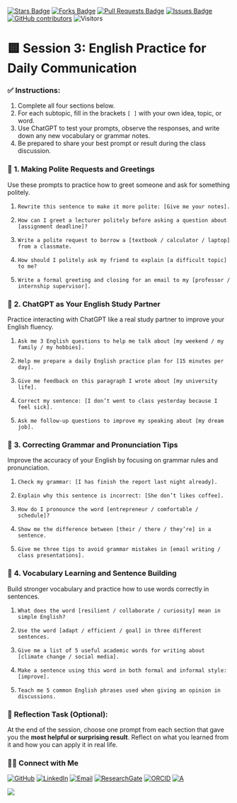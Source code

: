 <a href="https://github.com/drshahizan/short-course/stargazers"><img src="https://img.shields.io/github/stars/drshahizan/short-course" alt="Stars Badge"/></a>
<a href="https://github.com/drshahizan/short-course/network/members"><img src="https://img.shields.io/github/forks/drshahizan/short-course" alt="Forks Badge"/></a>
<a href="https://github.com/drshahizan/short-course/pulls"><img src="https://img.shields.io/github/issues-pr/drshahizan/short-course" alt="Pull Requests Badge"/></a>
<a href="https://github.com/drshahizan/short-course"><img src="https://img.shields.io/github/issues/drshahizan/short-course" alt="Issues Badge"/></a>
<a href="https://github.com/drshahizan/short-course/graphs/contributors"><img alt="GitHub contributors" src="https://img.shields.io/github/contributors/drshahizan/short-course?color=2b9348"></a>
![Visitors](https://api.visitorbadge.io/api/visitors?path=https%3A%2F%2Fgithub.com%2Fdrshahizan%2Fshort-course&labelColor=%23d9e3f0&countColor=%23697689&style=flat)

# 🟨 Session 3: English Practice for Daily Communication

### ✅ **Instructions:**

1. Complete all four sections below.
2. For each subtopic, fill in the brackets `[ ]` with your own idea, topic, or word.
3. Use ChatGPT to test your prompts, observe the responses, and write down any new vocabulary or grammar notes.
4. Be prepared to share your best prompt or result during the class discussion.

### 🔹 **1. Making Polite Requests and Greetings**

Use these prompts to practice how to greet someone and ask for something politely.

1. ```
   Rewrite this sentence to make it more polite: [Give me your notes].
   ```
2. ```
   How can I greet a lecturer politely before asking a question about [assignment deadline]?
   ```
3. ```
   Write a polite request to borrow a [textbook / calculator / laptop] from a classmate.
   ```
4. ```
   How should I politely ask my friend to explain [a difficult topic] to me?
   ```
5. ```
   Write a formal greeting and closing for an email to my [professor / internship supervisor].
   ```

### 🔹 **2. ChatGPT as Your English Study Partner**

Practice interacting with ChatGPT like a real study partner to improve your English fluency.

1. ```
   Ask me 3 English questions to help me talk about [my weekend / my family / my hobbies].
   ```
2. ```
   Help me prepare a daily English practice plan for [15 minutes per day].
   ```
3. ```
   Give me feedback on this paragraph I wrote about [my university life].
   ```
4. ```
   Correct my sentence: [I don’t went to class yesterday because I feel sick].
   ```
5. ```
   Ask me follow-up questions to improve my speaking about [my dream job].
   ```

### 🔹 **3. Correcting Grammar and Pronunciation Tips**

Improve the accuracy of your English by focusing on grammar rules and pronunciation.

1. ```
   Check my grammar: [I has finish the report last night already].
   ```
2. ```
   Explain why this sentence is incorrect: [She don’t likes coffee].
   ```
3. ```
   How do I pronounce the word [entrepreneur / comfortable / schedule]?
   ```
4. ```
   Show me the difference between [their / there / they’re] in a sentence.
   ```
5. ```
   Give me three tips to avoid grammar mistakes in [email writing / class presentations].
   ```

### 🔹 **4. Vocabulary Learning and Sentence Building**

Build stronger vocabulary and practice how to use words correctly in sentences.

1. ```
   What does the word [resilient / collaborate / curiosity] mean in simple English?
   ```
2. ```
   Use the word [adapt / efficient / goal] in three different sentences.
   ```
3. ```
   Give me a list of 5 useful academic words for writing about [climate change / social media].
   ```
4. ```
   Make a sentence using this word in both formal and informal style: [improve].
   ```
5. ```
   Teach me 5 common English phrases used when giving an opinion in discussions.
   ```

### 📘 **Reflection Task (Optional):**

At the end of the session, choose one prompt from each section that gave you the **most helpful or surprising result**. Reflect on what you learned from it and how you can apply it in real life.


### 🙌🏻 Connect with Me
<p align="left">
    <a href="https://github.com/drshahizan" target="_blank"><img alt="GitHub" src="https://img.shields.io/badge/-@drshahizan-181717?style=flat-square&logo=GitHub&logoColor=white"></a>
    <a href="https://www.linkedin.com/in/drshahizan" target="_blank"><img alt="LinkedIn" src="https://img.shields.io/badge/-drshahizan-blue?style=flat-square&logo=Linkedin&logoColor=white&link=https://www.linkedin.com/in/drshahizan/"></a>
    <a href="mailto:shahizan@utm.my" target="_blank"><img alt="Email" src="https://img.shields.io/badge/-shahizan@utm.my-c14438?style=flat-square&logo=Gmail&logoColor=white&link=mailto:shahizan@utm.my.com"></a>
    <a href="https://www.researchgate.net/profile/Mohd-Othman-28" target="_blank"><img alt="ResearchGate" src="https://img.shields.io/badge/-ResearchGate-00CCBB?style=flat-square&logo=ResearchGate&logoColor=white"></a>
    <a href="https://orcid.org/0000-0003-4261-1873" target="_blank"><img alt="ORCID" src="https://img.shields.io/badge/-ORCID-A6CE39?style=flat-square&logo=ORCID&logoColor=white"></a> 
 <a href="https://visitorbadge.io/status?path=https%3A%2F%2Fgithub.com%2Fdrshahizan" target="_blank"><img alt="A" src="https://api.visitorbadge.io/api/visitors?path=https%3A%2F%2Fgithub.com%2Fdrshahizan&labelColor=%23697689&countColor=%23555555&style=plastic"></a>
 
![](https://hit.yhype.me/github/profile?user_id=81284918)
</p>

